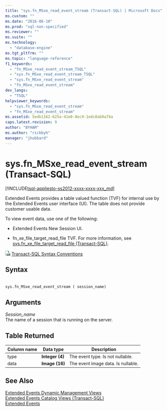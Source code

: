 ```yaml
---
title: "sys.fn_MSxe_read_event_stream (Transact-SQL) | Microsoft Docs"
ms.custom: ""
ms.date: "2016-06-10"
ms.prod: "sql-non-specified"
ms.reviewer: ""
ms.suite: ""
ms.technology: 
  - "database-engine"
ms.tgt_pltfrm: ""
ms.topic: "language-reference"
f1_keywords: 
  - "fn_MSxe_read_event_stream_TSQL"
  - "sys.fn_MSxe_read_event_stream_TSQL"
  - "sys.fn_MSxe_read_event_stream"
  - "fn_MSxe_read_event_stream"
dev_langs: 
  - "TSQL"
helpviewer_keywords: 
  - "sys.fn_MSxe_read_event_stream"
  - "fn_MSxe_read_event_stream"
ms.assetid: 5edb1162-625a-41e0-8ec9-1edc8ab9a74a
caps.latest.revision: 9
author: "BYHAM"
ms.author: "rickbyh"
manager: "jhubbard"
---
```

# sys.fn_MSxe_read_event_stream (Transact-SQL)
[!INCLUDE[tsql-appliesto-ss2012-xxxx-xxxx-xxx_md](../../includes/tsql-appliesto-ss2012-xxxx-xxxx-xxx-md.md)]

  Extended Events provides a table valued function (TVF) for internal use by the Extended Events user interface (UI). The table does not provide customer usable data.  
  
 To view event data, use one of the following:  
  
-   Extended Events New Session UI.  
  
-   fn_xe_file_target_read_file TVF. For more information, see [sys.fn_xe_file_target_read_file &#40;Transact-SQL&#41;](../../relational-databases/system-functions/sys-fn-xe-file-target-read-file-transact-sql.md).  
  
  
 ![Topic link icon](../../database-engine/configure-windows/media/topic-link.gif "Topic link icon") [Transact-SQL Syntax Conventions](../../t-sql/language-elements/transact-sql-syntax-conventions-transact-sql.md)  
  
## Syntax  
  
```  
  
sys.fn_MSxe_read_event_stream ( session_name)  
```  
  
## Arguments  
 *Session_name*  
 The name of a session that is running on the server.  
  
## Table Returned  
  
|Column name|Data type|Description|  
|-----------------|---------------|-----------------|  
|type|**Integer (4)**|The event type. Is not nullable.|  
|data|**Image (16)**|The event image data. Is nullable.|  
  
## See Also  
 [Extended Events Dynamic Management Views](../../relational-databases/system-dynamic-management-views/extended-events-dynamic-management-views.md)   
 [Extended Events Catalog Views &#40;Transact-SQL&#41;](../../relational-databases/system-catalog-views/extended-events-catalog-views-transact-sql.md)   
 [Extended Events](../../relational-databases/extended-events/extended-events.md)  
  
  